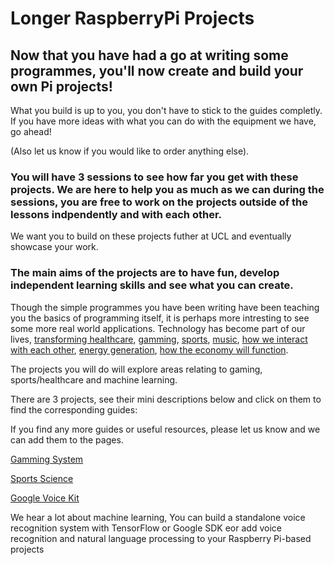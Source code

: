 # Longer RaspberryPi Projects

## Now that you have had a go at writing some programmes, you'll now create and build your own Pi projects! 

What you build is up to you, you don't have to stick to the guides completly. If you have more ideas with what you can do with the equipment we have, go ahead! 

(Also let us know if you would like to order anything else). 

### You will have 3 sessions to see how far you get with these projects. We are here to help you as much as we can during the sessions, you are free to work on the projects outside of the lessons indpendently and with each other. 

We want you to build on these projects futher at UCL and eventually showcase your work. 

### The main aims of the projects are to have fun, develop independent learning skills and see what you can create. 

Though the simple programmes you have been writing have been teaching you the basics of programming itself, it is perhaps more intresting to see some more real world applications. Technology has become part of our lives, [transforming healthcare](http://www.wired.co.uk/article/empatica-embrace-epilepsy-wearable-medical-device), [gamming](http://www.wired.co.uk/article/holodeckvr-virtual-gaming-virtual-reality), [sports](http://www.wired.co.uk/article/real-madrid-wearable-tech-shaping-football-future), [music](http://www.wired.co.uk/article/how-is-technology-changing-music-big-question), [how we interact with each other](http://www.wired.co.uk/article/facebook-facial-recognition-opt-out-settings-lawsuit-turn-off-gdpr-eu), [energy generation](http://www.wired.co.uk/article/xprize-global-warming-climate-change-co2-pollution), [how the economy will function](https://www.wired.com/story/how-technology-unsettled-the-stock-market/). 

The projects you will do will explore areas relating to gaming, sports/healthcare and machine learning. 

There are 3 projects, see their mini descriptions below and click on them to find the corresponding guides: 

If you find any more guides or useful resources, please let us know and we can add them to the pages.  

[Gamming System](./pi_gamming.md) 

[Sports Science](./pi_sports_science.md)

[Google Voice Kit](./pi_google_voice_kits.md) 

We hear a lot about machine learning, You can build a standalone voice recognition system with TensorFlow or Google SDK eor add voice recognition and natural language processing to your Raspberry Pi-based projects 





